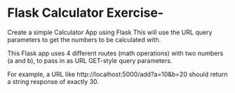 # Flask Calculator Exercise-
Create a simple Calculator App using Flask
This will use the URL query parameters to get 
the numbers to be calculated with.

This Flask app uses 4 different routes (math operations)
with two numbers (a and b), to pass in as URL GET-style query 
parameters. 

For example, a URL like http://localhost:5000/add?a=10&b=20 
should return a string response of exactly 30.
